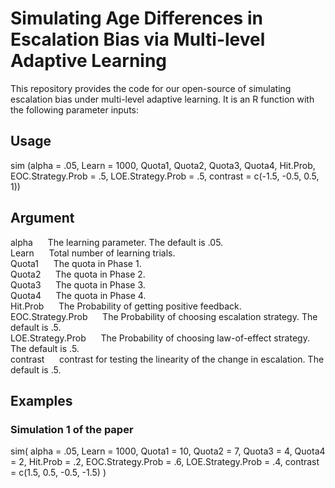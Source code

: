 # Simulating Age Differences in Escalation Bias via Multi-level Adaptive Learning

This repository provides the code for our open-source of simulating escalation bias under multi-level adaptive learning. It is an R function with the following parameter inputs:

## Usage
sim (alpha = .05, Learn = 1000, Quota1, Quota2, Quota3, Quota4, Hit.Prob, 
                 EOC.Strategy.Prob = .5, 
                 LOE.Strategy.Prob = .5,
                 contrast = c(-1.5, -0.5, 0.5, 1))

## Argument
alpha &nbsp;&nbsp;&nbsp;&nbsp;    The learning parameter. The default is .05. \
Learn  &nbsp;&nbsp;&nbsp;&nbsp;   Total number of learning trials.\
Quota1   &nbsp;&nbsp;&nbsp;&nbsp; The quota in Phase 1.\
Quota2   &nbsp;&nbsp;&nbsp;&nbsp; The quota in Phase 2.\
Quota3   &nbsp;&nbsp;&nbsp;&nbsp; The quota in Phase 3.\
Quota4   &nbsp;&nbsp;&nbsp;&nbsp; The quota in Phase 4.\
Hit.Prob &nbsp;&nbsp;&nbsp;&nbsp; The Probability of getting positive feedback.\
EOC.Strategy.Prob &nbsp;&nbsp;&nbsp;&nbsp; The Probability of choosing escalation strategy. The default is .5.\
LOE.Strategy.Prob &nbsp;&nbsp;&nbsp;&nbsp; The Probability of choosing law-of-effect strategy. The default is .5.\
contrast &nbsp;&nbsp;&nbsp;&nbsp; contrast for testing the linearity of the change in escalation. The default is .5.

## Examples
### Simulation 1 of the paper
sim(
  alpha = .05, Learn = 1000, Quota1 = 10, Quota2 = 7, Quota3 = 4, Quota4 = 2, 
     Hit.Prob = .2, 
     EOC.Strategy.Prob = .6, 
     LOE.Strategy.Prob = .4,
  contrast = c(1.5, 0.5, -0.5, -1.5)
  )



